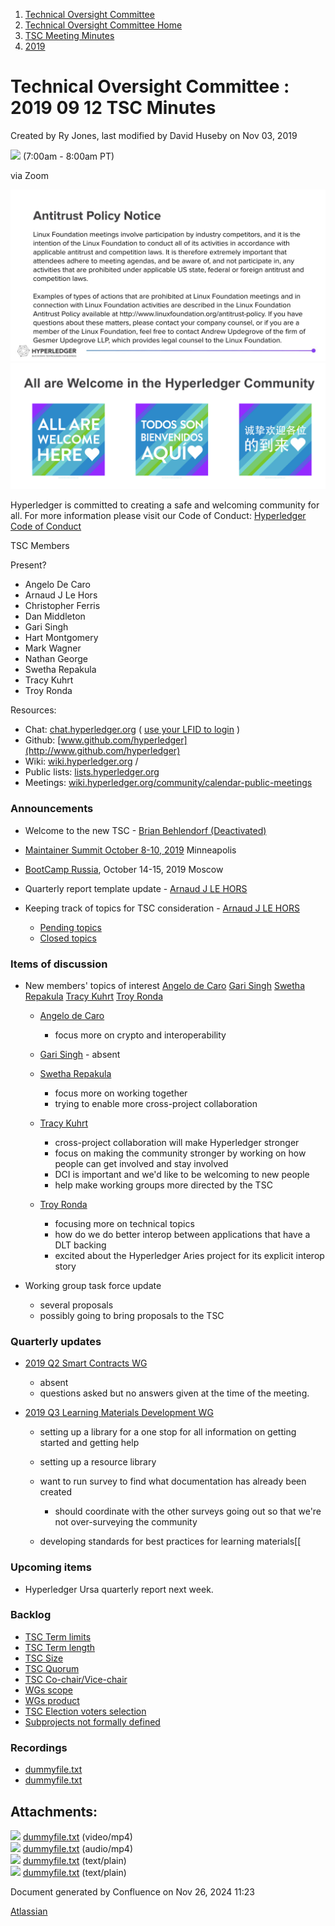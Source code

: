 1. [Technical Oversight Committee](index.html)
2. [Technical Oversight Committee Home](Technical-Oversight-Committee-Home_21430274.html)
3. [TSC Meeting Minutes](TSC-Meeting-Minutes_21448544.html)
4. [2019](2019_21448546.html)

# Technical Oversight Committee : 2019 09 12 TSC Minutes

Created by Ry Jones, last modified by David Huseby on Nov 03, 2019

![](plugins/servlet/confluence/placeholder/unknown-macro) (7:00am - 8:00am PT)

via Zoom

![](attachments/21431877/21448548.png?height=250) ![](attachments/21431877/21448549.png?height=250)

Hyperledger is committed to creating a safe and welcoming community for all. For more information please visit our Code of Conduct: [Hyperledger Code of Conduct](https://lf-hyperledger.atlassian.net/wiki/spaces/HYP/pages/19595281/Hyperledger+Code+of+Conduct)

TSC Members

Present?

- Angelo De Caro
- Arnaud J Le Hors
- Christopher Ferris
- Dan Middleton
- Gari Singh
- Hart Montgomery
- Mark Wagner
- Nathan George
- Swetha Repakula
- Tracy Kuhrt
- Troy Ronda

Resources:

- Chat: [chat.hyperledger.org](http://chat.hyperledger.org/) ( [use your LFID to login](https://www.youtube.com/watch?v=EEc4JRyaAoA) )
- Github: [www.github.com/hyperledger](http://www.github.com/hyperledger)
- Wiki: [wiki.hyperledger.org](https://lf-hyperledger.atlassian.net) /
- Public lists: [lists.hyperledger.org](https://lists.hyperledger.org)
- Meetings: [wiki.hyperledger.org/community/calendar-public-meetings](https://lf-hyperledger.atlassian.net/community/calendar-public-meetings)

### Announcements

- Welcome to the new TSC - [Brian Behlendorf (Deactivated)](https://lf-hyperledger.atlassian.net/wiki/people/616ecf50702bd0006a5a7c6b?ref=confluence)
- [Maintainer Summit October 8-10, 2019](https://lf-hyperledger.atlassian.net/display/events/Maintainer+Summit+October+8-10%2C+2019) Minneapolis
- [BootCamp Russia](https://lf-hyperledger.atlassian.net/display/RU/BootCamp+Russia), October 14-15, 2019 Moscow
- Quarterly report template update - [Arnaud J LE HORS](https://lf-hyperledger.atlassian.net/wiki/people/70121:0e75e3b8-500a-4067-9f7e-ed46e91bcb9d?ref=confluence)
- Keeping track of topics for TSC consideration - [Arnaud J LE HORS](https://lf-hyperledger.atlassian.net/wiki/people/70121:0e75e3b8-500a-4067-9f7e-ed46e91bcb9d?ref=confluence)
  
  - [Pending topics](https://lf-hyperledger.atlassian.net/pages/createpage.action?spaceKey=HYP&title=Pending%20topics%20for%20the%20TSC)
  - [Closed topics](https://lf-hyperledger.atlassian.net/display/TSC/Closed+topics)

### Items of discussion

- New members' topics of interest [Angelo de Caro](https://lf-hyperledger.atlassian.net/wiki/people/70121:d6b0f0e4-825f-4f16-88e1-4d14e95f2f10?ref=confluence) [Gari Singh](https://lf-hyperledger.atlassian.net/wiki/people/557058:51429e31-90f4-4684-b7cd-9a4fe15ff188?ref=confluence) [Swetha Repakula](https://lf-hyperledger.atlassian.net/wiki/people/712020:503b5691-8e92-4d2d-83d3-e9e74d296436?ref=confluence) [Tracy Kuhrt](https://lf-hyperledger.atlassian.net/wiki/people/712020:62746046-52ae-43bb-827b-6dfdde9f07d7?ref=confluence) [Troy Ronda](https://lf-hyperledger.atlassian.net/wiki/people/557058:c854f35a-2b58-4be3-9003-ca2a67495580?ref=confluence)
  
  - [Angelo de Caro](https://lf-hyperledger.atlassian.net/wiki/people/70121:d6b0f0e4-825f-4f16-88e1-4d14e95f2f10?ref=confluence)
    
    - focus more on crypto and interoperability
  - [Gari Singh](https://lf-hyperledger.atlassian.net/wiki/people/557058:51429e31-90f4-4684-b7cd-9a4fe15ff188?ref=confluence) - absent
  - [Swetha Repakula](https://lf-hyperledger.atlassian.net/wiki/people/712020:503b5691-8e92-4d2d-83d3-e9e74d296436?ref=confluence)
    
    - focus more on working together
    - trying to enable more cross-project collaboration
  - [Tracy Kuhrt](https://lf-hyperledger.atlassian.net/wiki/people/712020:eb6ae9c3-aa8e-40ba-9dab-a6969b1ac52e?ref=confluence)
    
    - cross-project collaboration will make Hyperledger stronger
    - focus on making the community stronger by working on how people can get involved and stay involved
    - DCI is important and we'd like to be welcoming to new people
    - help make working groups more directed by the TSC
  - [Troy Ronda](https://lf-hyperledger.atlassian.net/wiki/people/557058:c854f35a-2b58-4be3-9003-ca2a67495580?ref=confluence)
    
    - focusing more on technical topics
    - how do we do better interop between applications that have a DLT backing
    - excited about the Hyperledger Aries project for its explicit interop story
- Working group task force update
  
  - several proposals
  - possibly going to bring proposals to the TSC

### Quarterly updates

- [2019 Q2 Smart Contracts WG](https://lf-hyperledger.atlassian.net/display/HYP/2019+Q2+Smart+Contracts+WG)
  
  - absent
  - questions asked but no answers given at the time of the meeting.
- [2019 Q3 Learning Materials Development WG](https://lf-hyperledger.atlassian.net/display/HYP/2019+Q3+Learning+Materials+Development+Working+Group)
  
  - setting up a library for a one stop for all information on getting started and getting help
  - setting up a resource library
  - want to run survey to find what documentation has already been created
    
    - should coordinate with the other surveys going out so that we're not over-surveying the community
  - developing standards for best practices for learning materials[[

### Upcoming items

- Hyperledger Ursa quarterly report next week.

### Backlog

- [TSC Term limits](TSC-Term-limits_21431714.html)
- [TSC Term length](TSC-Term-length_21431690.html)
- [TSC Size](TSC-Size_21430312.html)
- [TSC Quorum](TSC-Quorum_21431698.html)
- [TSC Co-chair/Vice-chair](21431694.html)
- [WGs scope](WGs-scope_21431725.html)
- [WGs product](WGs-product_21431731.html)
- [TSC Election voters selection](TSC-Election-voters-selection_21431702.html)
- [Subprojects not formally defined](Subprojects-not-formally-defined_21431719.html)

### Recordings

- [dummyfile.txt](#)
- [dummyfile.txt](#)

## Attachments:

![](images/icons/bullet_blue.gif) [dummyfile.txt](attachments/21432263/21457518.txt) (video/mp4)  
![](images/icons/bullet_blue.gif) [dummyfile.txt](attachments/21432263/21457393.txt) (audio/mp4)  
![](images/icons/bullet_blue.gif) [dummyfile.txt](attachments/21432263/21448606.txt) (text/plain)  
![](images/icons/bullet_blue.gif) [dummyfile.txt](attachments/21432263/21448605.txt) (text/plain)

Document generated by Confluence on Nov 26, 2024 11:23

[Atlassian](http://www.atlassian.com/)
